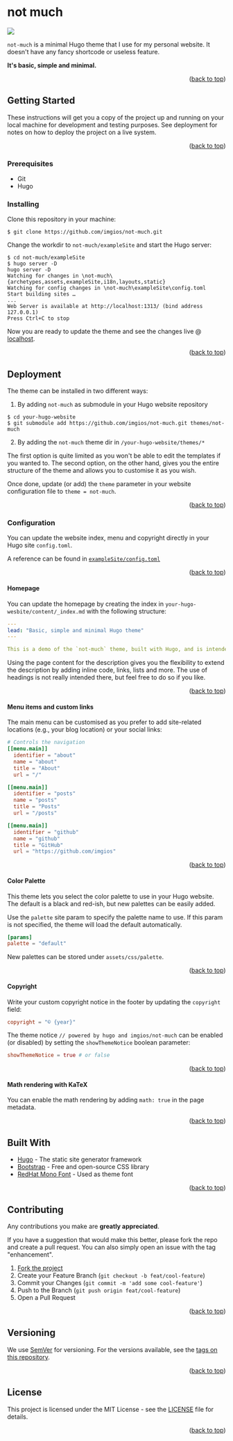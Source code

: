 <a id="readme-top"></a>

# not much

<img src="https://raw.githubusercontent.com/imgios/not-much/main/images/tn.png" />

`not-much` is a minimal Hugo theme that I use for my personal website. It doesn't have any fancy shortcode or useless feature.

**It's basic, simple and minimal.**

<p align="right">(<a href="#readme-top">back to top</a>)</p>

## Getting Started

These instructions will get you a copy of the project up and running on your local machine for development and testing purposes. See deployment for notes on how to deploy the project on a live system.

<p align="right">(<a href="#readme-top">back to top</a>)</p>

### Prerequisites

- Git
- Hugo

### Installing

Clone this repository in your machine:

```shell
$ git clone https://github.com/imgios/not-much.git
```

Change the workdir to `not-much/exampleSite` and start the Hugo server:

```shell
$ cd not-much/exampleSite
$ hugo server -D
hugo server -D
Watching for changes in \not-much\{archetypes,assets,exampleSite,i18n,layouts,static}
Watching for config changes in \not-much\exampleSite\config.toml
Start building sites …
...
Web Server is available at http://localhost:1313/ (bind address 127.0.0.1)
Press Ctrl+C to stop
```

Now you are ready to update the theme and see the changes live @ [localhost](http://localhost:1313/).

<p align="right">(<a href="#readme-top">back to top</a>)</p>

## Deployment

The theme can be installed in two different ways:

1. By adding `not-much` as submodule in your Hugo website repository

```shell
$ cd your-hugo-website
$ git submodule add https://github.com/imgios/not-much.git themes/not-much
```

2. By adding the `not-much` theme dir in `/your-hugo-website/themes/*`

The first option is quite limited as you won't be able to edit the templates if you wanted to. The second option, on the other hand, gives you the entire structure of the theme and allows you to customise it as you wish.

Once done, update (or add) the `theme` parameter in your website configuration file to `theme = not-much`.

<p align="right">(<a href="#readme-top">back to top</a>)</p>

### Configuration

You can update the website index, menu and copyright directly in your Hugo site `config.toml`.

A reference can be found in [`exampleSite/config.toml`](https://github.com/imgios/not-much/blob/main/exampleSite/config.toml)

<p align="right">(<a href="#readme-top">back to top</a>)</p>

#### Homepage

You can update the homepage by creating the index in `your-hugo-wesbite/content/_index.md` with the following structure:

```yaml
---
lead: "Basic, simple and minimal Hugo theme"
---

This is a demo of the `not-much` theme, built with Hugo, and is intended to be trouble-free. Explore it to see what `not-much` has to offer.
```

Using the page content for the description gives you the flexibility to extend the description by adding inline code, links, lists and more. The use of headings is not really intended there, but feel free to do so if you like.

<p align="right">(<a href="#readme-top">back to top</a>)</p>

#### Menu items and custom links

The main menu can be customised as you prefer to add site-related locations (e.g., your blog location) or your social links:

```toml
# Controls the navigation
[[menu.main]]
  identifier = "about"
  name = "about"
  title = "About"
  url = "/"

[[menu.main]]
  identifier = "posts"
  name = "posts"
  title = "Posts"
  url = "/posts"

[[menu.main]]
  identifier = "github"
  name = "github"
  title = "GitHub"
  url = "https://github.com/imgios"
```

<p align="right">(<a href="#readme-top">back to top</a>)</p>

#### Color Palette

This theme lets you select the color palette to use in your Hugo website. The default is a black and red-ish, but new palettes can be easily added.

Use the `palette` site param to specify the palette name to use. If this param is not specified, the theme will load the default automatically.

```toml
[params]
palette = "default"
```

New palettes can be stored under `assets/css/palette`.

<p align="right">(<a href="#readme-top">back to top</a>)</p>

#### Copyright

Write your custom copyright notice in the footer by updating the `copyright` field:

```toml
copyright = "© {year}"
```

The theme notice `// powered by hugo and imgios/not-much` can be enabled (or disabled) by setting the `showThemeNotice` boolean parameter:

```toml
showThemeNotice = true # or false
```

<p align="right">(<a href="#readme-top">back to top</a>)</p>

#### Math rendering with KaTeX

You can enable the math rendering by adding `math: true` in the page metadata.

<p align="right">(<a href="#readme-top">back to top</a>)</p>

## Built With

* [Hugo](https://gohugo.io/) - The static site generator framework
* [Bootstrap](https://getbootstrap.com/) - Free and open-source CSS library
* [RedHat Mono Font](https://fonts.google.com/specimen/Red+Hat+Mono) - Used as theme font

<p align="right">(<a href="#readme-top">back to top</a>)</p>

## Contributing

<!-- Please read [CONTRIBUTING.md](CONTRIBUTING.md) for details on our code of conduct, and the process for submitting pull requests to us. -->
Any contributions you make are **greatly appreciated**.

If you have a suggestion that would make this better, please fork the repo and create a pull request. You can also simply open an issue with the tag "enhancement".

1. [Fork the project](https://github.com/imgios/not-much/fork)
2. Create your Feature Branch (`git checkout -b feat/cool-feature`)
3. Commit your Changes (`git commit -m 'add some cool-feature'`)
4. Push to the Branch (`git push origin feat/cool-feature`)
5. Open a Pull Request

<p align="right">(<a href="#readme-top">back to top</a>)</p>

## Versioning

We use [SemVer](http://semver.org/) for versioning. For the versions available, see the [tags on this repository](https://github.com/imgios/not-much/tags). 

<p align="right">(<a href="#readme-top">back to top</a>)</p>

## License

This project is licensed under the MIT License - see the [LICENSE](LICENSE) file for details.

<p align="right">(<a href="#readme-top">back to top</a>)</p>
